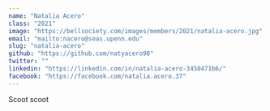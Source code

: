 ```yaml
---
name: "Natalia Acero"
class: "2021"
image: "https://bellsociety.com/images/members/2021/natalia-acero.jpg"
email: "mailto:nacero@seas.upenn.edu"
slug: "natalia-acero"
github: "https://github.com/natyacero98"
twitter: ""
linkedin: "https://linkedin.com/in/natalia-acero-3450471b6/"
facebook: "https://facebook.com/natalia.acero.37"
---
```

Scoot scoot